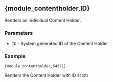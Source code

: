 ## {module_contentholder,ID}

Renders an individual Content Holder.

### Parameters

* `ID` - System generated ID of the Content Holder 

### Example

`{module_contentholder,54321}`

Renders the Content Holder with ID `54321`